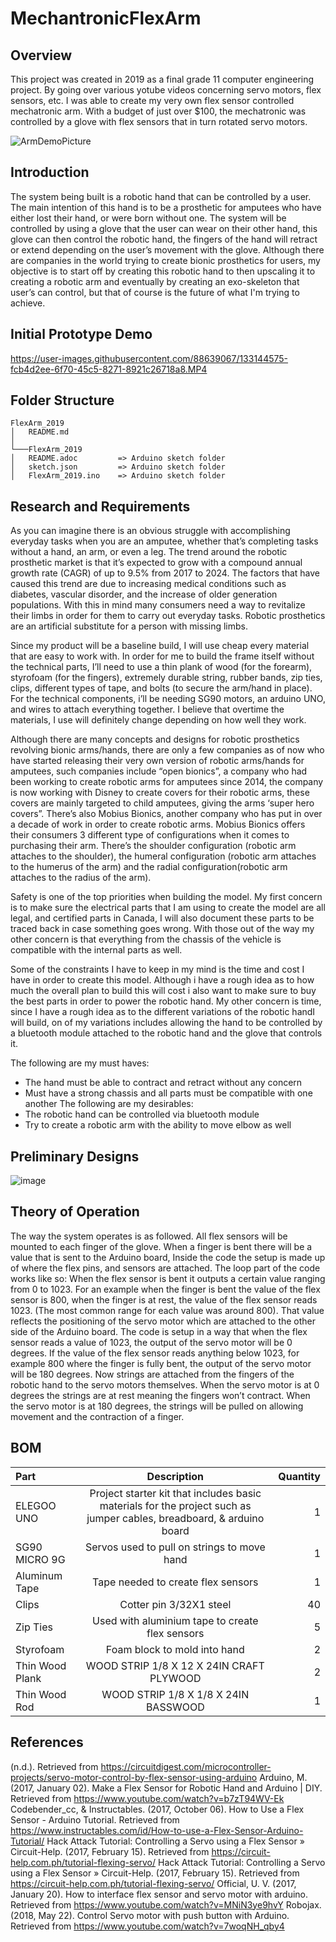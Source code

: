 # MechantronicFlexArm

## Overview 
This project was created in 2019 as a final grade 11 computer engineering project.
By going over various yotube videos concerning servo motors, flex sensors, etc. I was able to create my very own flex sensor controlled mechatronic arm.
With a budget of just over $100, the mechatronic was controlled by a glove with flex sensors that in turn rotated servo motors.

![ArmDemoPicture](https://user-images.githubusercontent.com/88639067/133155089-0cfb7439-4e70-469d-8cf4-0e972cdb5afa.png)

## Introduction

The system being built is a robotic hand that can be controlled by a user. The main intention of this hand is to be a prosthetic for amputees who have either lost their hand, or were born without one. The system will be controlled by using a glove that the user can wear on their other hand, this glove can then control the robotic hand, the fingers of the hand will retract or extend depending on the user’s movement with the glove. 
Although there are companies in the world trying to create bionic prosthetics for users, my objective is to start off by creating this robotic hand to then upscaling it to creating a robotic arm and eventually by creating an exo-skeleton that user’s can control, but that of course is the future of what I'm trying to achieve.

## Initial Prototype Demo
https://user-images.githubusercontent.com/88639067/133144575-fcb4d2ee-6f70-45c5-8271-8921c26718a8.MP4

## Folder Structure
```
FlexArm_2019
│   README.md
│
└───FlexArm_2019
│   README.adoc         => Arduino sketch folder
│   sketch.json         => Arduino sketch folder
│   FlexArm_2019.ino    => Arduino sketch folder

```

## Research and Requirements

As you can imagine there is an obvious struggle with accomplishing everyday tasks when you are an amputee, whether that’s completing tasks without a hand, an arm, or even a leg. The trend around the robotic prosthetic market is that it’s expected to grow with a compound annual growth rate (CAGR) of up to 9.5% from 2017 to 2024. The factors that have caused this trend are due to increasing medical conditions such as diabetes, vascular disorder, and the increase of older generation populations. With this in mind many consumers need a way to revitalize their limbs in order for them to carry out everyday tasks. Robotic prosthetics are an artificial substitute for a person with missing limbs.

Since my product will be a baseline build, I will use cheap every material that are easy to work with. In order for me to build the frame itself without the technical parts, I’ll need to use a thin plank of wood (for the forearm), styrofoam (for the fingers), extremely durable string, rubber bands, zip ties, clips, different types of tape, and bolts (to secure the arm/hand in place). For the technical components, i’ll be needing SG90 motors, an arduino UNO, and wires to attach everything together. I believe that overtime the materials, I use will definitely change depending on how well they work.

Although there are many concepts and designs for robotic prosthetics revolving bionic arms/hands, there are only a few companies as of now who have started releasing their very own version of robotic arms/hands for amputees, such companies include “open bionics”, a company who had been working to create robotic arms for amputees since 2014, the company is now working with Disney to create covers for their robotic arms, these covers are mainly targeted to child amputees, giving the arms ‘super hero covers”. There’s also Mobius Bionics, another company who has put in over a decade of work in order to create robotic arms. Mobius Bionics offers their consumers 3 different type of configurations when it comes to purchasing their arm. There’s the shoulder configuration (robotic arm attaches to the shoulder), the humeral configuration (robotic arm attaches to the humerus of the arm) and the radial configuration(robotic arm attaches to the radius of the arm).

Safety is one of the top priorities when building the model. My first concern is to make sure the electrical parts that I am using to create the model are all legal, and certified parts in Canada, I will also document these parts to be traced back in case something goes wrong. With those out of the way my other concern is that everything from the chassis of the vehicle is compatible with the internal parts as well.

Some of the constraints I have to keep in my mind is the time and cost I have in order to create this model. Although i have a rough idea as to how much the overall plan to build this will cost i also want to make sure to buy the best parts in order to power the robotic hand. My other concern is time, since I have a rough idea as to the different variations of the robotic handI will build, on of my variations includes allowing the hand to be controlled by a bluetooth module attached to the robotic hand and the glove that controls it. 

The following are my must haves:
-	The hand must be able to contract and retract without any concern
-	Must have a strong chassis and all parts must be compatible with one another
The following are my desirables:
-	The robotic hand can be controlled via bluetooth module
-	Try to create a robotic arm with the ability to move elbow as well

## Preliminary Designs

![image](https://user-images.githubusercontent.com/88639067/133153808-6f49d95c-423e-40dc-9986-0360bf9bc378.png) 

## Theory of Operation

The way the system operates is as followed. All flex sensors will be mounted to each finger of the glove. When a finger is bent there will be a value that is sent to the Arduino board, Inside the code the setup is made up of where the flex pins, and sensors are attached. The loop part of the code works like so: When the flex sensor is bent it outputs a certain value ranging from 0 to 1023. For an example when the finger is bent the value of the flex sensor is 800, when the finger is at rest, the value of the flex sensor reads 1023. (The most common range for each value was around 800). That value reflects the positioning of the servo motor which are attached to the other side of the Arduino board. The code is setup in a way that when the flex sensor reads a value of 1023, the output of the servo motor will be 0 degrees. If the value of the flex sensor reads anything below 1023, for example 800 where the finger is fully bent, the output of the servo motor will be 180 degrees. Now strings are attached from the fingers of the robotic hand to the servo motors themselves. When the servo motor is at 0 degrees the strings are at rest meaning the fingers won’t contract. When the servo motor is at 180 degrees, the strings will be pulled on allowing movement and the contraction of a finger.

## BOM

| Part      | Description    | Quantity     |
| :------------- | :----------: | -----------: |
|  ELEGOO UNO | Project starter kit that includes basic materials for the project such as jumper cables, breadboard, & arduino board   | 1   |
| SG90 MICRO 9G   | Servos used to pull on strings to move hand | 1   |
| Aluminum Tape| Tape needed to create flex sensors | 1 |
| Clips  | Cotter pin 3/32X1 steel | 40  |
| Zip Ties  | Used with aluminium tape to create flex sensors | 5   |
| Styrofoam   | Foam block to mold into hand | 2   |
| Thin Wood Plank| WOOD STRIP 1/8 X 12 X 24IN CRAFT PLYWOOD | 2   |
| Thin Wood Rod   | WOOD STRIP 1/8 X 1/8 X 24IN BASSWOOD| 1   |




## References

(n.d.). Retrieved from https://circuitdigest.com/microcontroller-projects/servo-motor-control-by-flex-sensor-using-arduino
Arduino, M. (2017, January 02). Make a Flex Sensor for Robotic Hand and Arduino | DIY. Retrieved from https://www.youtube.com/watch?v=b7zT94WV-Ek
Codebender_cc, & Instructables. (2017, October 06). How to Use a Flex Sensor - Arduino Tutorial. Retrieved from https://www.instructables.com/id/How-to-use-a-Flex-Sensor-Arduino-Tutorial/
Hack Attack Tutorial: Controlling a Servo using a Flex Sensor » Circuit-Help. (2017, February 15). Retrieved from https://circuit-help.com.ph/tutorial-flexing-servo/
Hack Attack Tutorial: Controlling a Servo using a Flex Sensor » Circuit-Help. (2017, February 15). Retrieved from https://circuit-help.com.ph/tutorial-flexing-servo/
Official, U. V. (2017, January 20). How to interface flex sensor and servo motor with arduino. Retrieved from https://www.youtube.com/watch?v=MNiN3ye9hvY
Robojax. (2018, May 22). Control Servo motor with push button with Arduino. Retrieved from https://www.youtube.com/watch?v=7woqNH_qby4
